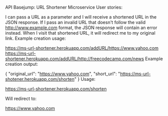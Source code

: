 API Basejump: URL Shortener Microservice
User stories:

I can pass a URL as a parameter and I will receive a shortened URL in the JSON response.
If I pass an invalid URL that doesn't follow the valid http://www.example.com format, the JSON response will contain an error instead.
When I visit that shortened URL, it will redirect me to my original link.
Example creation usage:

https://ms-url-shortener.herokuapp.com/addURL/https://www.yahoo.com 
https://ms-url-shortener.herokuapp.com/addURL/http://freecodecamp.com/news
Example creation output:

{ "original_url": "https://www.yahoo.com", "short_url": "https://ms-url-shotener.herokuapp.com/shorten" }
Usage:

https://ms-url-shortener.herokuapp.com/shorten

Will redirect to:

https://www.yahoo.com
